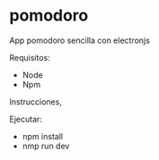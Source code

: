 # pomodoro
App pomodoro sencilla con electronjs

Requisitos:

- Node 
- Npm

Instrucciones, 

Ejecutar:

- npm install
- nmp run dev 
